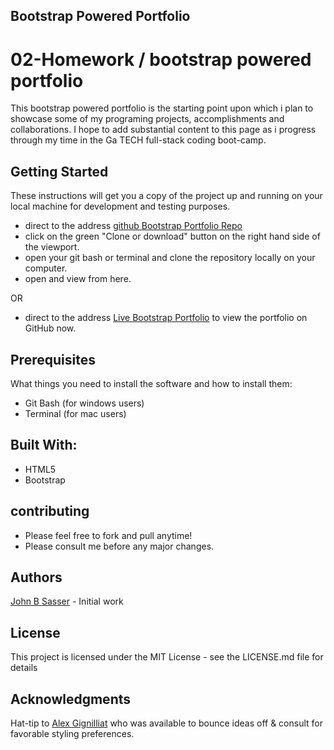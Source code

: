 ## Bootstrap Powered Portfolio

# 02-Homework / bootstrap powered portfolio

This bootstrap powered portfolio is the starting point upon which i plan to showcase some of my programing projects, accomplishments and collaborations. I hope to add substantial content to this page as i progress through my time in the Ga TECH full-stack coding boot-camp.

## Getting Started

These instructions will get you a copy of the project up and running on your local machine for development and testing purposes.

- direct to the address [github Bootstrap Portfolio Repo](https://github.com/JohnSasser/02-bsPortfolio)
- click on the green "Clone or download" button on the right hand side of the viewport.
- open your git bash or terminal and clone the repository locally on your computer.
- open and view from here.

OR

- direct to the address [Live Bootstrap Portfolio](https://johnsasser.github.io/02-bsPortfolio/)
  to view the portfolio on GitHub now.

## Prerequisites

What things you need to install the software and how to install them:

- Git Bash (for windows users)
- Terminal (for mac users)

## Built With:

- HTML5
- Bootstrap

## contributing

- Please feel free to fork and pull anytime!
- Please consult me before any major changes.

## Authors

[John B Sasser](https://github.com/JohnSasser) - Initial work

## License

This project is licensed under the MIT License - see the LICENSE.md file for details

## Acknowledgments

Hat-tip to [Alex Gignilliat](https://github.com/alexgignilliat) who was available to bounce ideas off &
consult for favorable styling preferences.
